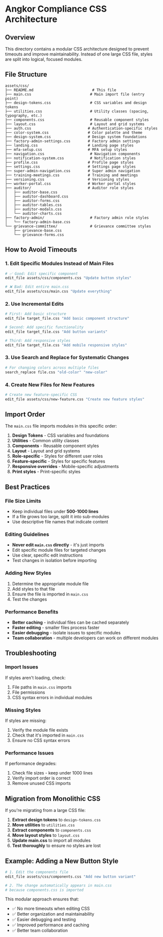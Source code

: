 # Angkor Compliance CSS Architecture

## Overview
This directory contains a modular CSS architecture designed to prevent timeouts and improve maintainability. Instead of one large CSS file, styles are split into logical, focused modules.

## File Structure

```
assets/css/
├── README.md                           # This file
├── main.css                           # Main import file (entry point)
├── design-tokens.css                  # CSS variables and design tokens
├── utilities.css                      # Utility classes (spacing, typography, etc.)
├── components.css                     # Reusable component styles
├── layout.css                         # Layout and grid systems
├── auth.css                          # Authentication-specific styles
├── color-system.css                  # Color palette and theme
├── design-system.css                 # Design system foundations
├── factory-admin-settings.css        # Factory admin settings
├── landing.css                       # Landing page styles
├── mfa-setup.css                     # MFA setup styles
├── navigation.css                     # Navigation components
├── notification-system.css            # Notification styles
├── profile.css                       # Profile page styles
├── settings.css                      # Settings page styles
├── super-admin-navigation.css        # Super admin navigation
├── training-meetings.css             # Training and meetings
├── versioning.css                    # Versioning styles
├── worker-portal.css                 # Worker portal styles
├── auditor/                          # Auditor role styles
│   ├── auditor-base.css
│   ├── auditor-dashboard.css
│   ├── auditor-forms.css
│   ├── auditor-tables.css
│   ├── auditor-modals.css
│   └── auditor-charts.css
├── factory-admin/                     # Factory admin role styles
│   └── factory-admin-base.css
└── grievance-committee/               # Grievance committee styles
    ├── grievance-base.css
    └── grievance-forms.css
```

## How to Avoid Timeouts

### 1. **Edit Specific Modules Instead of Main Files**
```bash
# ✅ Good: Edit specific component
edit_file assets/css/components.css "Update button styles"

# ❌ Bad: Edit entire main.css
edit_file assets/css/main.css "Update everything"
```

### 2. **Use Incremental Edits**
```bash
# First: Add basic structure
edit_file target_file.css "Add basic component structure"

# Second: Add specific functionality
edit_file target_file.css "Add button variants"

# Third: Add responsive styles
edit_file target_file.css "Add mobile responsive styles"
```

### 3. **Use Search and Replace for Systematic Changes**
```bash
# For changing colors across multiple files
search_replace file.css "old-color" "new-color"
```

### 4. **Create New Files for New Features**
```bash
# Create new feature-specific CSS
edit_file assets/css/new-feature.css "Create new feature styles"
```

## Import Order

The `main.css` file imports modules in this specific order:

1. **Design Tokens** - CSS variables and foundations
2. **Utilities** - Common utility classes
3. **Components** - Reusable component styles
4. **Layout** - Layout and grid systems
5. **Role-specific** - Styles for different user roles
6. **Feature-specific** - Styles for specific features
7. **Responsive overrides** - Mobile-specific adjustments
8. **Print styles** - Print-specific styles

## Best Practices

### File Size Limits
- Keep individual files under **500-1000 lines**
- If a file grows too large, split it into sub-modules
- Use descriptive file names that indicate content

### Editing Guidelines
- **Never edit `main.css` directly** - it's just imports
- Edit specific module files for targeted changes
- Use clear, specific edit instructions
- Test changes in isolation before importing

### Adding New Styles
1. Determine the appropriate module file
2. Add styles to that file
3. Ensure the file is imported in `main.css`
4. Test the changes

### Performance Benefits
- **Better caching** - individual files can be cached separately
- **Faster editing** - smaller files process faster
- **Easier debugging** - isolate issues to specific modules
- **Team collaboration** - multiple developers can work on different modules

## Troubleshooting

### Import Issues
If styles aren't loading, check:
1. File paths in `main.css` imports
2. File permissions
3. CSS syntax errors in individual modules

### Missing Styles
If styles are missing:
1. Verify the module file exists
2. Check that it's imported in `main.css`
3. Ensure no CSS syntax errors

### Performance Issues
If performance degrades:
1. Check file sizes - keep under 1000 lines
2. Verify import order is correct
3. Remove unused CSS imports

## Migration from Monolithic CSS

If you're migrating from a large CSS file:

1. **Extract design tokens** to `design-tokens.css`
2. **Move utilities** to `utilities.css`
3. **Extract components** to `components.css`
4. **Move layout styles** to `layout.css`
5. **Update main.css** to import all modules
6. **Test thoroughly** to ensure no styles are lost

## Example: Adding a New Button Style

```bash
# 1. Edit the components file
edit_file assets/css/components.css "Add new button variant"

# 2. The change automatically appears in main.css
# because components.css is imported
```

This modular approach ensures that:
- ✅ No more timeouts when editing CSS
- ✅ Better organization and maintainability
- ✅ Easier debugging and testing
- ✅ Improved performance and caching
- ✅ Better team collaboration
